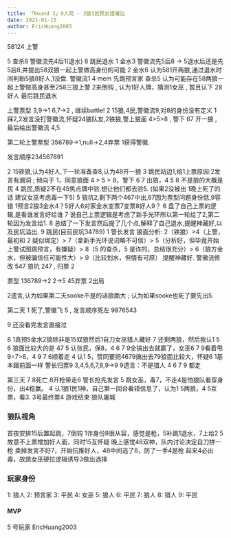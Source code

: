 ```yaml
---
title: 「Round 3」9人局 - 3狼3民预女猎屠边
date: 2021-01-15
author: EricHuang2003
---
```



58124 上警

5 查杀8 警徽流先4后1(退水)
8 跳民退水
1 金水3 警徽流先5后8 -> 5退水后还是先5后8,并提出58双狼一起上警做高身份的可能
2 金水6 认为581开两狼,通过退水时间判断5狼8好人,1没盘. 警徽流1
4 mem
先跳预言家
查杀5 认为可能存在58两狼一起上警做高身甚至258三狼上警 2来倒钩 , 认为1好人牌，猜测1女巫 , 暂且认下 28 好人
最后跳民退水

上警票型 3,9->1 6,7->2 , 继续battle!
2 15狼,4民,警徽流9,对8的身份没有定义
1 踩2,2发言没打警徽流,怀疑24狼队友,2铁狼,警上狼面 4>5>8 , 警下 67 开一狼 , 最后给出警徽流 4,5 

第二轮上警票型 356789->1,null->2,4弃票
1获得警徽.

发言顺序234567891

2 15铁狼,认为4好人,下一轮准备查8,认为48开一狼
3 跳民站边1,给1上票原因:2发言有漏洞 ; 倾向于 1，同意狼面 4 > 5 > 8，警下 6 7 出狼，4 5 8 不是狼的大概是民
4 跳民,质疑2不在45焦点牌中验.想让他们都去验5. (如果2没被出 1晚上死了的话 建议女巫考虑毒一下5)
5 狼坑2,剩下两个467中出,67因为票型问题身份低,9容错
1预言2狼3金水4？5好人6对家金水变票7变票8好人9？
6 盘了自己上票的逻辑,是看谁发言好给谁
7 说自己上票逻辑是考虑了新手光环所以第一轮给了2,第二轮因为发言给1.
8 总结了一下发言然后提了几个点,解释了自己退水,提醒神藏好,以及民坑溢出.
9 跳民(目前民坑34789)
1 警长发言
狼面分析:
2（铁狼）>4（上警，最初和 2 疑似绑定）>
7（拿新手光环说词略不可信）> 5（分析好，但毕竟开始上警试图跳预言，有嫌疑）> 
8（5 的查杀，5 是诈的，总结很充分）> 6（狼方金水，但被骗信任可能性大）> 9（比较划水，但情有可原）
提醒神藏好.
警徽流修改 547 狼坑 247 , 归票 2 

票型 136789->2 2->5 45弃票 2出局

2遗言,认为如果第二天sooke不是的话狼面大 ; 认为如果sooke也死了要先出5.

第二天 1 死了,警徽飞 5 , 发言顺序死左 9876543

9 还没看完发言直接过

8 1真预5金水2狼除非是15双狼然后1自刀女巫猎人藏好
7 还剩两狼，然后我认1 5
6 狼面比较大的是 47
5 认张民，保8，4 6 7 9全搞出去就赢了，女巫6 7 9看着甩 9=7>6，4 9 7 6顺着走
4 认1 5，赞同要把4679搞出去79狼面比较大，怀疑6
1基本跟前面一样
警长归票9 3,4,5,6,7,8,9->9
9遗言：不是猎人 4 6 7 9 都走

第三天 7 8死亡 8开枪带走6
警长抢先发言
5 跳女巫，毒7，不走4是怕狼队看穿身份，出4稳赢。
4 认1狼1民1神，自己第一回合看错信息了，认为1 5两狼，4 5互票，看3.
3号最终票4
游戏结束 狼队屠城

### 狼队视角

首夜安排15后置起跳，7倒钩
1诈身份8很从容，感觉是枪，5补跳1退水，7上给2
5故意不上票增加好人面，同时15互怀疑
晚上感觉48双神，队内讨论决定自刀拼一枪
卖掉发言不好7，开始抗推好人，48中间选了8，防了一手4是枪
起来4必出毒，故跳女巫硬拉逻辑诱导3做出选择

### 玩家身份

1: 狼人
2: 预言家
3: 平民
4: 女巫
5: 狼人
6: 平民
7: 狼人
8: 猎人
9: 平民

#### MVP

5 号玩家 EricHuang2003
